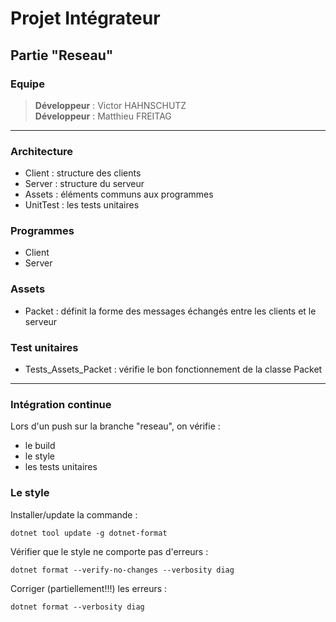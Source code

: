 # Projet Intégrateur
## Partie "Reseau"

### Equipe

> **Développeur** : Victor HAHNSCHUTZ <br>
> **Développeur** : Matthieu FREITAG
----
### Architecture

- Client : structure des clients
- Server : structure du serveur
- Assets : éléments communs aux programmes
- UnitTest : les tests unitaires

### Programmes

- Client
- Server

### Assets

- Packet : définit la forme des messages échangés entre les clients et le serveur

### Test unitaires
- Tests_Assets_Packet : vérifie le bon fonctionnement de la classe Packet
----
### Intégration continue

Lors d'un push sur la branche "reseau", on vérifie :
- le build
- le style
- les tests unitaires

### Le style

Installer/update la commande : 
```
dotnet tool update -g dotnet-format
```
Vérifier que le style ne comporte pas d'erreurs :
```
dotnet format --verify-no-changes --verbosity diag
```
Corriger (partiellement!!!) les erreurs :
```
dotnet format --verbosity diag
```




